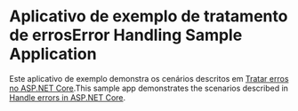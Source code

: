 # <a name="error-handling-sample-application"></a><span data-ttu-id="85ed4-101">Aplicativo de exemplo de tratamento de erros</span><span class="sxs-lookup"><span data-stu-id="85ed4-101">Error Handling Sample Application</span></span>

<span data-ttu-id="85ed4-102">Este aplicativo de exemplo demonstra os cenários descritos em [Tratar erros no ASP.NET Core](https://docs.microsoft.com/aspnet/core/fundamentals/error-handling).</span><span class="sxs-lookup"><span data-stu-id="85ed4-102">This sample app demonstrates the scenarios described in [Handle errors in ASP.NET Core](https://docs.microsoft.com/aspnet/core/fundamentals/error-handling).</span></span>
